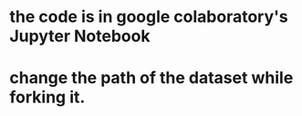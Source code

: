 # the code is in google colaboratory's Jupyter Notebook

# change the path of the dataset while forking it.
